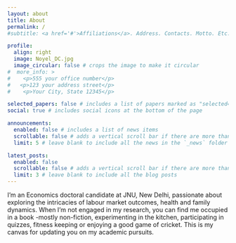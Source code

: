 ```yaml
---
layout: about
title: About
permalink: /
#subtitle: <a href='#'>Affiliations</a>. Address. Contacts. Motto. Etc.

profile:
  align: right
  image: Noyel_DC.jpg
  image_circular: false # crops the image to make it circular
#  more_info: >
#    <p>555 your office number</p>
#   <p>123 your address street</p>
#    <p>Your City, State 12345</p>

selected_papers: false # includes a list of papers marked as "selected={true}"
social: true # includes social icons at the bottom of the page

announcements:
  enabled: false # includes a list of news items
  scrollable: false # adds a vertical scroll bar if there are more than 3 news items
  limit: 5 # leave blank to include all the news in the `_news` folder

latest_posts:
  enabled: false
  scrollable: false # adds a vertical scroll bar if there are more than 3 new posts items
  limit: 3 # leave blank to include all the blog posts
---
```

I’m an Economics doctoral candidate at JNU, New Delhi, passionate about exploring the intricacies of labour market outcomes, health and family dynamics. When I’m not engaged in my research, you can find me occupied in a book -mostly non-fiction, experimenting in the kitchen, participating in quizzes, fitness keeping or enjoying a good game of cricket. This is my canvas for updating you on my academic pursuits.
